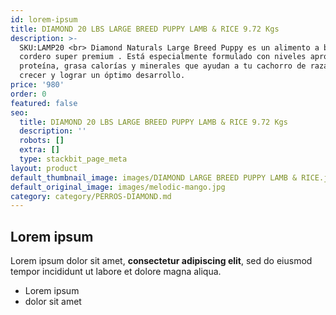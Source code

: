 ```yaml
---
id: lorem-ipsum
title: DIAMOND 20 LBS LARGE BREED PUPPY LAMB & RICE 9.72 Kgs
description: >-
  SKU:LAMP20 <br> Diamond Naturals Large Breed Puppy es un alimento a base de
  cordero super premium . Está especialmente formulado con niveles apropiados de
  proteína, grasa calorías y minerales que ayudan a tu cachorro de raza grande a
  crecer y lograr un óptimo desarrollo.
price: '980'
order: 0
featured: false
seo:
  title: DIAMOND 20 LBS LARGE BREED PUPPY LAMB & RICE 9.72 Kgs
  description: ''
  robots: []
  extra: []
  type: stackbit_page_meta
layout: product
default_thumbnail_image: images/DIAMOND LARGE BREED PUPPY LAMB & RICE.jpg
default_original_image: images/melodic-mango.jpg
category: category/PERROS-DIAMOND.md
---
```

## Lorem ipsum

Lorem ipsum dolor sit amet, **consectetur adipiscing elit**, sed do eiusmod tempor incididunt ut labore et dolore magna aliqua.

- Lorem ipsum
- dolor sit amet